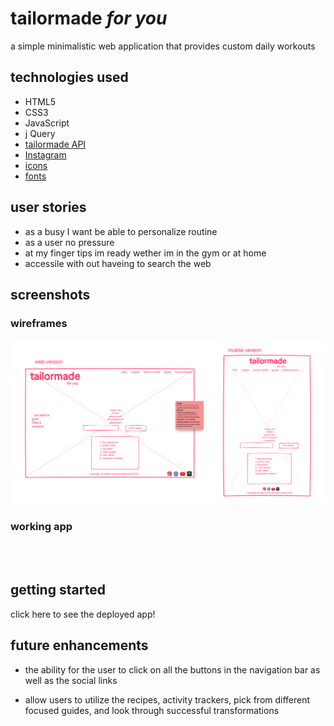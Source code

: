 # tailormade *for you* 

a simple minimalistic web application that provides custom daily workouts

## technologies used

* HTML5
* CSS3
* JavaScript
* j Query
* [tailormade API]("https://wger.de/api/v2/exercise/")
* [Instagram](https://www.instagram.com/)
* [icons](https://fontawesome.com/icons?d=gallery&p=2)
* [fonts](https://fonts.google.com/)

## user stories
* as a busy I want be able to personalize routine
* as a user no pressure
* at my finger tips im ready wether im in the gym or at home 
* accessile with out haveing to search  the web
## screenshots
### wireframes
![tailormade wireframe](imgs/tailormade-w-mobile.png)
### working app
<br>
<br>

## getting started

click here to see the deployed app!

## future enhancements
* the ability for the user to click on all the buttons in the navigation bar as well as the social links

* allow users to utilize the recipes, activity trackers, pick from different focused guides, and look through successful transformations





